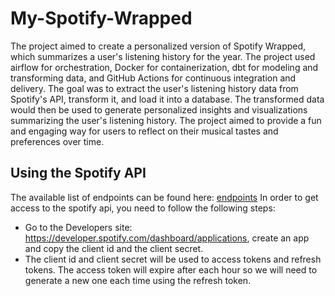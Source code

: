 # My-Spotify-Wrapped
The project aimed to create a personalized version of Spotify Wrapped, which summarizes a user's listening history for the year. The project used airflow for orchestration, Docker for containerization, dbt for modeling and transforming data, and GitHub Actions for continuous integration and delivery. The goal was to extract the user's listening history data from Spotify's API, transform it, and load it into a database. The transformed data would then be used to generate personalized insights and visualizations summarizing the user's listening history. The project aimed to provide a fun and engaging way for users to reflect on their musical tastes and preferences over time.
## Using the Spotify API
The available list of endpoints can be found here: <a href="https://developer.spotify.com/documentation/web-api/reference/#/operations/get-an-album">endpoints</a>
In order to get access to the spotify api, you need to follow the following steps:
* Go to the Developers site: https://developer.spotify.com/dashboard/applications, create an app and copy the client id and the client secret.
* The client id and client secret will be used to access tokens and refresh tokens. The access token will expire after each hour so we will need to generate a new one each time using the refresh token.



